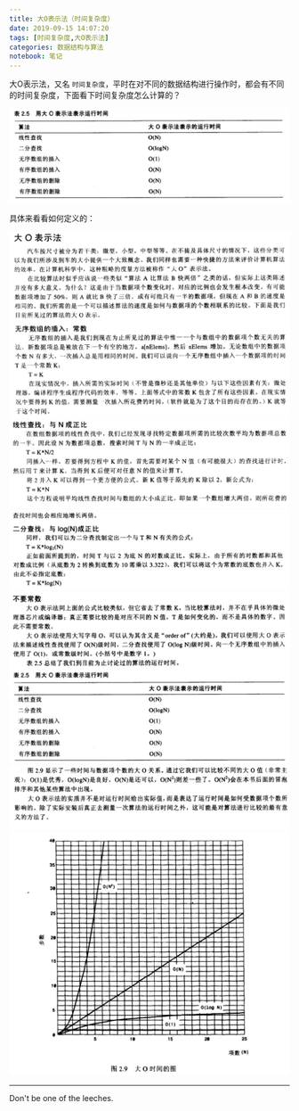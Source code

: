 ```yaml
---
title: 大O表示法（时间复杂度）
date: 2019-09-15 14:07:20
tags: [时间复杂度,大O表示法]
categories: 数据结构与算法
notebook: 笔记
---
```


大O表示法，又名 `时间复杂度`，平时在对不同的数据结构进行操作时，都会有不同的时间复杂度，下面看下时间复杂度怎么计算的？

![时间复杂度](大O表示法（时间复杂度）/time_complex_degree.png)

<!-- more -->
具体来看看如何定义的：

![1](大O表示法（时间复杂度）/1.png)
![2](大O表示法（时间复杂度）/2.png)
![3](大O表示法（时间复杂度）/3.png)
![4](大O表示法（时间复杂度）/4.png)
![5](大O表示法（时间复杂度）/5.png)
![6](大O表示法（时间复杂度）/6.png)


- - -
Don't be one of the leeches.